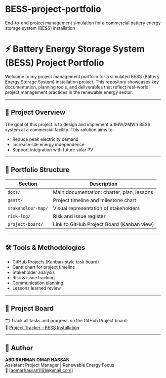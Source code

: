# BESS-project-portfolio
End-to-end project management simulation for a commercial battery energy storage system (BESS) installation
# ⚡ Battery Energy Storage System (BESS) Project Portfolio

Welcome to my project management portfolio for a simulated BESS (Battery Energy Storage System) installation project. This repository showcases key documentation, planning tools, and deliverables that reflect real-world project management practices in the renewable energy sector.

---

## 📌 Project Overview

The goal of this project is to design and implement a 1MW/2MWh BESS system at a commercial facility. This solution aims to:

- Reduce peak electricity demand
- Increase site energy independence
- Support integration with future solar PV

---

## 📁 Portfolio Structure

| Section              | Description                                  |
|----------------------|----------------------------------------------|
| `docs/`              | Main documentation: charter, plan, lessons   |
| `gantt/`             | Project timeline and milestone chart         |
| `stakeholder-map/`   | Visual representation of stakeholders        |
| `risk-log/`          | Risk and issue register                      |
| `project-board/`     | Link to GitHub Project Board (Kanban view)   |

---

## 🛠️ Tools & Methodologies

- GitHub Projects (Kanban-style task board)
- Gantt chart for project timeline
- Stakeholder analysis
- Risk & issue tracking
- Communication planning
- Lessons learned review

---

## 📂 Project Board

🗂️ Track all tasks and progress on the GitHub Project board:  
🔗 [Project Tracker – BESS Installation](#) <!-- Replace with real link once created -->

---

## 👤 Author

**ABDIRAHMAN OMAR HASSAN**  
Assistant Project Manager | Renewable Energy Focus  
📧 [aomarhassan1161@gmail.com]  

